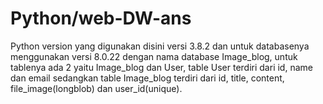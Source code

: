 # Python/web-DW-ans
Python version yang digunakan disini versi 3.8.2
dan untuk databasenya menggunakan versi 8.0.22 dengan nama database Image_blog, untuk tablenya ada 2 yaitu Image_blog dan User, table User terdiri dari id, name dan email sedangkan table Image_blog terdiri dari id, title, content, file_image(longblob) dan user_id(unique).
